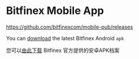 # Bitfinex Mobile App

https://github.com/bitfinexcom/mobile-pub/releases

You can [download](https://github.com/bitfinexcom/mobile-pub/releases) the latest Bitfinex Android `apk`

您可以[由此下载](https://github.com/bitfinexcom/mobile-pub/releases) Bitfinex 官方提供的安卓APK档案
